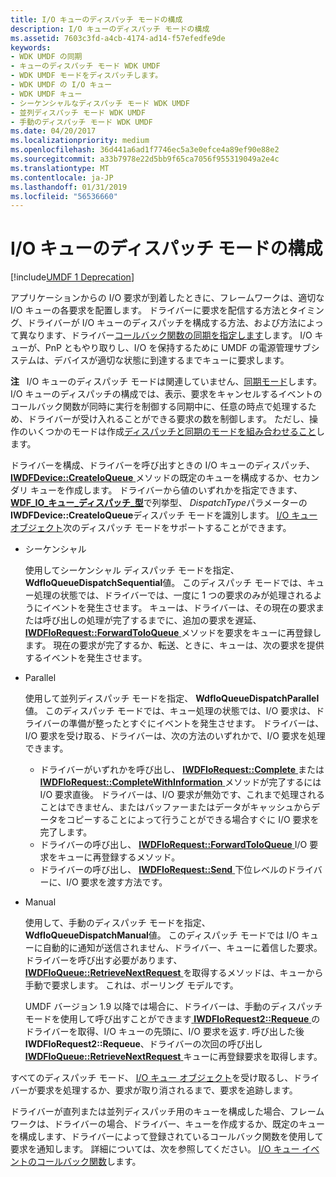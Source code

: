 ```yaml
---
title: I/O キューのディスパッチ モードの構成
description: I/O キューのディスパッチ モードの構成
ms.assetid: 7603c3fd-a4cb-4174-ad14-f57efedfe9de
keywords:
- WDK UMDF の同期
- キューのディスパッチ モード WDK UMDF
- WDK UMDF モードをディスパッチします。
- WDK UMDF の I/O キュー
- WDK UMDF キュー
- シーケンシャルなディスパッチ モード WDK UMDF
- 並列ディスパッチ モード WDK UMDF
- 手動のディスパッチ モード WDK UMDF
ms.date: 04/20/2017
ms.localizationpriority: medium
ms.openlocfilehash: 36d441a6ad1f7746ec5a3e0efce4a89ef90e88e2
ms.sourcegitcommit: a33b7978e22d5bb9f65ca7056f955319049a2e4c
ms.translationtype: MT
ms.contentlocale: ja-JP
ms.lasthandoff: 01/31/2019
ms.locfileid: "56536660"
---
```

# <a name="configuring-dispatch-mode-for-an-io-queue"></a>I/O キューのディスパッチ モードの構成


[!include[UMDF 1 Deprecation](../umdf-1-deprecation.md)]

アプリケーションからの I/O 要求が到着したときに、フレームワークは、適切な I/O キューの各要求を配置します。 ドライバーに要求を配信する方法とタイミング、ドライバーが I/O キューのディスパッチを構成する方法、および方法によって異なります、ドライバー[コールバック関数の同期を指定します](specifying-a-callback-synchronization-mode.md)します。 I/O キューが、PnP ともやり取りし、I/O を保持するために UMDF の電源管理サブシステムは、デバイスが適切な状態に到達するまでキューに要求します。

**注**   I/O キューのディスパッチ モードは関連していません、[同期モード](specifying-a-callback-synchronization-mode.md)します。 I/O キューのディスパッチの構成では、表示、要求をキャンセルするイベントのコールバック関数が同時に実行を制御する同期中に、任意の時点で処理するため、ドライバーが受け入れることができる要求の数を制御します。 ただし、操作のいくつかのモードは作成[ディスパッチと同期のモードを組み合わせること](combining-dispatch-and-synchronization-modes.md)します。

 

ドライバーを構成、ドライバーを呼び出すときの I/O キューのディスパッチ、 [ **IWDFDevice::CreateIoQueue** ](https://msdn.microsoft.com/library/windows/hardware/ff557020)メソッドの既定のキューを構成するか、セカンダリ キューを作成します。 ドライバーから値のいずれかを指定できます、 [ **WDF\_IO\_キュー\_ディスパッチ\_型**](https://msdn.microsoft.com/library/windows/hardware/ff552362)で列挙型、 *DispatchType*パラメーターの**IWDFDevice::CreateIoQueue**ディスパッチ モードを識別します。 [I/O キュー オブジェクト](framework-i-o-queue-object.md)次のディスパッチ モードをサポートすることができます。

-   シーケンシャル

    使用してシーケンシャル ディスパッチ モードを指定、 **WdfIoQueueDispatchSequential**値。 このディスパッチ モードでは、キュー処理の状態では、ドライバーでは、一度に 1 つの要求のみが処理されるようにイベントを発生させます。 キューは、ドライバーは、その現在の要求または呼び出しの処理が完了するまでに、追加の要求を遅延、 [ **IWDFIoRequest::ForwardToIoQueue** ](https://msdn.microsoft.com/library/windows/hardware/ff559081)メソッドを要求をキューに再登録します。 現在の要求が完了するか、転送、ときに、キューは、次の要求を提供するイベントを発生させます。

-   Parallel

    使用して並列ディスパッチ モードを指定、 **WdfIoQueueDispatchParallel**値。 このディスパッチ モードでは、キュー処理の状態では、I/O 要求は、ドライバーの準備が整ったとすぐにイベントを発生させます。 ドライバーは、I/O 要求を受け取る、ドライバーは、次の方法のいずれかで、I/O 要求を処理できます。

    -   ドライバーがいずれかを呼び出し、 [ **IWDFIoRequest::Complete** ](https://msdn.microsoft.com/library/windows/hardware/ff559070)または[ **IWDFIoRequest::CompleteWithInformation** ](https://msdn.microsoft.com/library/windows/hardware/ff559074)メソッドが完了するにはI/O 要求直後。 ドライバーは、I/O 要求が無効です、これまで処理されることはできません、またはバッファーまたはデータがキャッシュからデータをコピーすることによって行うことができる場合すぐに I/O 要求を完了します。
    -   ドライバーの呼び出し、 [ **IWDFIoRequest::ForwardToIoQueue** ](https://msdn.microsoft.com/library/windows/hardware/ff559081) I/O 要求をキューに再登録するメソッド。
    -   ドライバーの呼び出し、 [ **IWDFIoRequest::Send** ](https://msdn.microsoft.com/library/windows/hardware/ff559149)下位レベルのドライバーに、I/O 要求を渡す方法です。
-   Manual

    使用して、手動のディスパッチ モードを指定、 **WdfIoQueueDispatchManual**値。 このディスパッチ モードでは I/O キューに自動的に通知が送信されません、ドライバー、キューに着信した要求。 ドライバーを呼び出す必要があります、 [ **IWDFIoQueue::RetrieveNextRequest** ](https://msdn.microsoft.com/library/windows/hardware/ff558967)を取得するメソッドは、キューから手動で要求します。 これは、ポーリング モデルです。

    UMDF バージョン 1.9 以降では場合に、ドライバーは、手動のディスパッチ モードを使用して呼び出すことができます[ **IWDFIoRequest2::Requeue** ](https://msdn.microsoft.com/library/windows/hardware/ff559028)のドライバーを取得、I/O キューの先頭に、I/O 要求を返す. 呼び出した後**IWDFIoRequest2::Requeue**、ドライバーの次回の呼び出し[ **IWDFIoQueue::RetrieveNextRequest** ](https://msdn.microsoft.com/library/windows/hardware/ff558967)キューに再登録要求を取得します。

すべてのディスパッチ モード、 [I/O キュー オブジェクト](framework-i-o-queue-object.md)を受け取るし、ドライバーが要求を処理するか、要求が取り消されるまで、要求を追跡します。

ドライバーが直列または並列ディスパッチ用のキューを構成した場合、フレームワークは、ドライバーの場合、ドライバー、キューを作成するか、既定のキューを構成します、ドライバーによって登録されているコールバック関数を使用して要求を通知します。 詳細については、次を参照してください。 [I/O キュー イベントのコールバック関数](i-o-queue-event-callback-functions.md)します。

 

 





